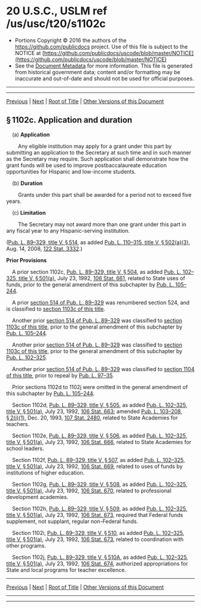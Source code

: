 ---
---

# 20 U.S.C., USLM ref /us/usc/t20/s1102c

* Portions Copyright © 2016 the authors of the https://github.com/publicdocs project.
  Use of this file is subject to the NOTICE at [https://github.com/publicdocs/uscode/blob/master/NOTICE](https://github.com/publicdocs/uscode/blob/master/NOTICE)
* See the [Document Metadata](././../../../../../..//README.md) for more information.
  This file is generated from historical government data; content and/or formatting may be inaccurate and out-of-date and should not be used for official purposes.

----------
----------

[Previous](./../../../../../..//us/usc/t20/ch28/schV/ptB/m__us_usc_t20_s1102b.md) | [Next](./../../../../../..//us/usc/t20/ch28/schV/ptC/m__us_usc_t20_ch28_schV_ptC.md) | [Root of Title](./../../../../../../) | [Other Versions of this Document](https://publicdocs.github.io/go/links?ns=uslm&ref=%2Fus%2Fusc%2Ft20%2Fs1102c)

## § 1102c. Application and duration

    (a) __Application__ 

        Any eligible institution may apply for a grant under this part by submitting an application to the Secretary at such time and in such manner as the Secretary may require. Such application shall demonstrate how the grant funds will be used to improve postbaccalaureate education opportunities for Hispanic and low-income students.

    (b) __Duration__ 

        Grants under this part shall be awarded for a period not to exceed five years.

    (c) __Limitation__ 

        The Secretary may not award more than one grant under this part in any fiscal year to any Hispanic-serving institution.

([Pub. L. 89–329, title V, § 514][/us/pl/89/329/s514], as added [Pub. L. 110–315, title V, § 502(a)(3)][/us/pl/110/315/s502/a/3], Aug. 14, 2008, [122 Stat. 3332][/us/stat/122/3332].)

 __Prior Provisions__ 

    A prior section 1102c, [Pub. L. 89–329, title V, § 504][/us/pl/89/329/s504], as added [Pub. L. 102–325, title V, § 501(a)][/us/pl/102/325/s501/a], July 23, 1992, [106 Stat. 661][/us/stat/106/661], related to State uses of funds, prior to the general amendment of this subchapter by [Pub. L. 105–244][/us/pl/105/244].

    A prior [section 514 of Pub. L. 89–329][/us/pl/89/329/s514] was renumbered section 524, and is classified to [section 1103c of this title][/us/usc/t20/s1103c].

    Another prior [section 514 of Pub. L. 89–329][/us/pl/89/329/s514] was classified to [section 1103c of this title][/us/usc/t20/s1103c], prior to the general amendment of this subchapter by [Pub. L. 105–244][/us/pl/105/244].

    Another prior [section 514 of Pub. L. 89–329][/us/pl/89/329/s514] was classified to [section 1103c of this title][/us/usc/t20/s1103c], prior to the general amendment of this subchapter by [Pub. L. 102–325][/us/pl/102/325].

    Another prior [section 514 of Pub. L. 89–329][/us/pl/89/329/s514] was classified to [section 1104 of this title][/us/usc/t20/s1104], prior to repeal by [Pub. L. 97–35][/us/pl/97/35].

    Prior sections 1102d to 1102j were omitted in the general amendment of this subchapter by [Pub. L. 105–244][/us/pl/105/244].

    Section 1102d, [Pub. L. 89–329, title V, § 505][/us/pl/89/329/s505], as added [Pub. L. 102–325, title V, § 501(a)][/us/pl/102/325/s501/a], July 23, 1992, [106 Stat. 663][/us/stat/106/663]; amended [Pub. L. 103–208, § 2(j)(1)][/us/pl/103/208/s2/j/1], Dec. 20, 1993, [107 Stat. 2480][/us/stat/107/2480], related to State Academies for teachers.

    Section 1102e, [Pub. L. 89–329, title V, § 506][/us/pl/89/329/s506], as added [Pub. L. 102–325, title V, § 501(a)][/us/pl/102/325/s501/a], July 23, 1992, [106 Stat. 666][/us/stat/106/666], related to State Academies for school leaders.

    Section 1102f, [Pub. L. 89–329, title V, § 507][/us/pl/89/329/s507], as added [Pub. L. 102–325, title V, § 501(a)][/us/pl/102/325/s501/a], July 23, 1992, [106 Stat. 669][/us/stat/106/669], related to uses of funds by institutions of higher education.

    Section 1102g, [Pub. L. 89–329, title V, § 508][/us/pl/89/329/s508], as added [Pub. L. 102–325, title V, § 501(a)][/us/pl/102/325/s501/a], July 23, 1992, [106 Stat. 670][/us/stat/106/670], related to professional development academies.

    Section 1102h, [Pub. L. 89–329, title V, § 509][/us/pl/89/329/s509], as added [Pub. L. 102–325, title V, § 501(a)][/us/pl/102/325/s501/a], July 23, 1992, [106 Stat. 673][/us/stat/106/673], required that Federal funds supplement, not supplant, regular non-Federal funds.

    Section 1102i, [Pub. L. 89–329, title V, § 510][/us/pl/89/329/s510], as added [Pub. L. 102–325, title V, § 501(a)][/us/pl/102/325/s501/a], July 23, 1992, [106 Stat. 673][/us/stat/106/673], related to coordination with other programs.

    Section 1102j, [Pub. L. 89–329, title V, § 510A][/us/pl/89/329/s510A], as added [Pub. L. 102–325, title V, § 501(a)][/us/pl/102/325/s501/a], July 23, 1992, [106 Stat. 674][/us/stat/106/674], authorized appropriations for State and local programs for teacher excellence.

----------

[Previous](./../../../../../..//us/usc/t20/ch28/schV/ptB/m__us_usc_t20_s1102b.md) | [Next](./../../../../../..//us/usc/t20/ch28/schV/ptC/m__us_usc_t20_ch28_schV_ptC.md) | [Root of Title](./../../../../../../) | [Other Versions of this Document](https://publicdocs.github.io/go/links?ns=uslm&ref=%2Fus%2Fusc%2Ft20%2Fs1102c)

----------
----------

[/us/pl/89/329/s514]: https://publicdocs.github.io/go/links?ns=uslm&ref=%2Fus%2Fpl%2F89%2F329%2Fs514
[/us/pl/110/315/s502/a/3]: https://publicdocs.github.io/go/links?ns=uslm&ref=%2Fus%2Fpl%2F110%2F315%2Fs502%2Fa%2F3
[/us/stat/122/3332]: https://publicdocs.github.io/go/links?ns=uslm&ref=%2Fus%2Fstat%2F122%2F3332
[/us/pl/89/329/s504]: https://publicdocs.github.io/go/links?ns=uslm&ref=%2Fus%2Fpl%2F89%2F329%2Fs504
[/us/pl/102/325/s501/a]: https://publicdocs.github.io/go/links?ns=uslm&ref=%2Fus%2Fpl%2F102%2F325%2Fs501%2Fa
[/us/stat/106/661]: https://publicdocs.github.io/go/links?ns=uslm&ref=%2Fus%2Fstat%2F106%2F661
[/us/pl/105/244]: https://publicdocs.github.io/go/links?ns=uslm&ref=%2Fus%2Fpl%2F105%2F244
[/us/pl/89/329/s514]: https://publicdocs.github.io/go/links?ns=uslm&ref=%2Fus%2Fpl%2F89%2F329%2Fs514
[/us/usc/t20/s1103c]: https://publicdocs.github.io/go/links?ns=uslm&ref=%2Fus%2Fusc%2Ft20%2Fs1103c
[/us/pl/89/329/s514]: https://publicdocs.github.io/go/links?ns=uslm&ref=%2Fus%2Fpl%2F89%2F329%2Fs514
[/us/usc/t20/s1103c]: https://publicdocs.github.io/go/links?ns=uslm&ref=%2Fus%2Fusc%2Ft20%2Fs1103c
[/us/pl/105/244]: https://publicdocs.github.io/go/links?ns=uslm&ref=%2Fus%2Fpl%2F105%2F244
[/us/pl/89/329/s514]: https://publicdocs.github.io/go/links?ns=uslm&ref=%2Fus%2Fpl%2F89%2F329%2Fs514
[/us/usc/t20/s1103c]: https://publicdocs.github.io/go/links?ns=uslm&ref=%2Fus%2Fusc%2Ft20%2Fs1103c
[/us/pl/102/325]: https://publicdocs.github.io/go/links?ns=uslm&ref=%2Fus%2Fpl%2F102%2F325
[/us/pl/89/329/s514]: https://publicdocs.github.io/go/links?ns=uslm&ref=%2Fus%2Fpl%2F89%2F329%2Fs514
[/us/usc/t20/s1104]: https://publicdocs.github.io/go/links?ns=uslm&ref=%2Fus%2Fusc%2Ft20%2Fs1104
[/us/pl/97/35]: https://publicdocs.github.io/go/links?ns=uslm&ref=%2Fus%2Fpl%2F97%2F35
[/us/pl/105/244]: https://publicdocs.github.io/go/links?ns=uslm&ref=%2Fus%2Fpl%2F105%2F244
[/us/pl/89/329/s505]: https://publicdocs.github.io/go/links?ns=uslm&ref=%2Fus%2Fpl%2F89%2F329%2Fs505
[/us/pl/102/325/s501/a]: https://publicdocs.github.io/go/links?ns=uslm&ref=%2Fus%2Fpl%2F102%2F325%2Fs501%2Fa
[/us/stat/106/663]: https://publicdocs.github.io/go/links?ns=uslm&ref=%2Fus%2Fstat%2F106%2F663
[/us/pl/103/208/s2/j/1]: https://publicdocs.github.io/go/links?ns=uslm&ref=%2Fus%2Fpl%2F103%2F208%2Fs2%2Fj%2F1
[/us/stat/107/2480]: https://publicdocs.github.io/go/links?ns=uslm&ref=%2Fus%2Fstat%2F107%2F2480
[/us/pl/89/329/s506]: https://publicdocs.github.io/go/links?ns=uslm&ref=%2Fus%2Fpl%2F89%2F329%2Fs506
[/us/pl/102/325/s501/a]: https://publicdocs.github.io/go/links?ns=uslm&ref=%2Fus%2Fpl%2F102%2F325%2Fs501%2Fa
[/us/stat/106/666]: https://publicdocs.github.io/go/links?ns=uslm&ref=%2Fus%2Fstat%2F106%2F666
[/us/pl/89/329/s507]: https://publicdocs.github.io/go/links?ns=uslm&ref=%2Fus%2Fpl%2F89%2F329%2Fs507
[/us/pl/102/325/s501/a]: https://publicdocs.github.io/go/links?ns=uslm&ref=%2Fus%2Fpl%2F102%2F325%2Fs501%2Fa
[/us/stat/106/669]: https://publicdocs.github.io/go/links?ns=uslm&ref=%2Fus%2Fstat%2F106%2F669
[/us/pl/89/329/s508]: https://publicdocs.github.io/go/links?ns=uslm&ref=%2Fus%2Fpl%2F89%2F329%2Fs508
[/us/pl/102/325/s501/a]: https://publicdocs.github.io/go/links?ns=uslm&ref=%2Fus%2Fpl%2F102%2F325%2Fs501%2Fa
[/us/stat/106/670]: https://publicdocs.github.io/go/links?ns=uslm&ref=%2Fus%2Fstat%2F106%2F670
[/us/pl/89/329/s509]: https://publicdocs.github.io/go/links?ns=uslm&ref=%2Fus%2Fpl%2F89%2F329%2Fs509
[/us/pl/102/325/s501/a]: https://publicdocs.github.io/go/links?ns=uslm&ref=%2Fus%2Fpl%2F102%2F325%2Fs501%2Fa
[/us/stat/106/673]: https://publicdocs.github.io/go/links?ns=uslm&ref=%2Fus%2Fstat%2F106%2F673
[/us/pl/89/329/s510]: https://publicdocs.github.io/go/links?ns=uslm&ref=%2Fus%2Fpl%2F89%2F329%2Fs510
[/us/pl/102/325/s501/a]: https://publicdocs.github.io/go/links?ns=uslm&ref=%2Fus%2Fpl%2F102%2F325%2Fs501%2Fa
[/us/stat/106/673]: https://publicdocs.github.io/go/links?ns=uslm&ref=%2Fus%2Fstat%2F106%2F673
[/us/pl/89/329/s510A]: https://publicdocs.github.io/go/links?ns=uslm&ref=%2Fus%2Fpl%2F89%2F329%2Fs510A
[/us/pl/102/325/s501/a]: https://publicdocs.github.io/go/links?ns=uslm&ref=%2Fus%2Fpl%2F102%2F325%2Fs501%2Fa
[/us/stat/106/674]: https://publicdocs.github.io/go/links?ns=uslm&ref=%2Fus%2Fstat%2F106%2F674


